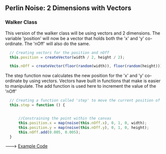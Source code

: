## Perlin Noise: 2 Dimensions with Vectors

### Walker Class
This version of the walker class will be using vectors and 2 dimensions. The variable 'position' will now be a vector that holds both the 'x' and 'y' co-ordinate. The 'nOff' will also do the same.

```js
  // Creating vectors for the position and nOff
  this.position = createVector(width / 2, height / 2);

  this.nOff = createVector(floor(random(width)), floor(random(height)));
```

The step function now calculates the new position for the 'x' and 'y' co-ordinate by using vectors. Vectors have built in functions that make is easier to manipulate. The add function is used here to increment the value of the 'nOff'

```js
  // Creating a function called 'step' to move the current position of the 'ellipse'
  this.step = function () {


      //Constraining the point within the canvas
      this.position.x = map(noise(this.nOff.x), 0, 1, 0, width);
      this.position.y = map(noise(this.nOff.y), 0, 1, 0, height);
      this.nOff.add(0.005, 0.005);
  }
```

---> [Example Code](https://cilliantighe.github.io/Interactive_Graphics_P5/01_randomness/09_Perlin_Noise_2_Dimensions_With_Vectors/)
